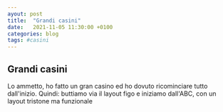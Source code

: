 ```yaml
---
ayout: post
title:  "Grandi casini"
date:   2021-11-05 11:30:00 +0100
categories: blog
tags: #casini
---
```


## Grandi casini

Lo ammetto, ho fatto un gran casino ed ho dovuto ricominciare tutto dall'inizio.
Quindi: buttiamo via il layout figo e iniziamo dall'ABC, con un layout tristone ma funzionale
